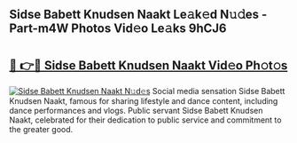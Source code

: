 ## Sidse Babett Knudsen Naakt Le𝚊k𝚎d N𝚞𝚍es - Part-m4W Photos Vid𝚎o Le𝚊ks 9hCJ6

# <h2><a href="http://fb9brao.evod.top/?m=Sidse+Babett+Knudsen+Naakt">🔗 👉🔴 Sidse Babett Knudsen Naakt Vid𝚎o Ph𝚘t𝚘s</a></h2>

[![Sidse Babett Knudsen Naakt N𝚞d𝚎s](https://i.imgur.com/8V9OHl7.gif)](http://fb9brao.evod.top/?m=Sidse+Babett+Knudsen+Naakt)
Social media sensation Sidse Babett Knudsen Naakt, famous for sharing lifestyle and dance content, including dance performances and vlogs. Public servant Sidse Babett Knudsen Naakt, celebrated for their dedication to public service and commitment to the greater good. 
